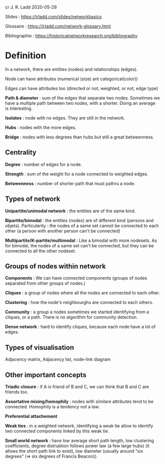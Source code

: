 cr J. R. Ladd 2020-05-29

Slides : https://jrladd.com/slides/networkbasics

Glossaire : https://jrladd.com/network-glossary.html

Bibliographie : https://historicalnetworkresearch.org/bibliography

# Definition

In a network, there are entities (nodes) and relationships (edges).

Node can have attributes (numerical (size) ant categorical(color))

Edges can have attributes too (directed or not, weighted, or not, edge type)

**Path & diameter** : sum of the edges that separate two nodes. Sometimes we have a multiple path between two nodes, with a shorter. Doing an average is interesting. 

**Isolates** : node with no edges. They are still in the network.

**Hubs** : nodes with the more edges.

**Bridge** : nodes with less degrees than hubs but still a great betweenness.

## **Centrality**

**Degree** : number of edges for a node.

**Strength** : sum of the weight for a node connected to weighted edges.

**Betweenness** : number of shorter path that must pathru a node.

## Types of network

**Unipartite/unimodal network** : the entities are of the same kind. 

**Bipartite/bimodal** : the entities (nodes) are of different kind (persons and objets). Particularity : the nodes of a same set cannot be connected to each other (a person with another person can't be connected)

**Multipartite/K-partite/multimodal** : Like a bimodal with more nodesets. As for bimodal, the nodes of a same set can't be connected, but they can be connected to all the other nodeset. 



## Groups of nodes within network

**Components** : We can have connected components (groups of nodes separated from other groups of nodes.)

**Cliques** : a group of nodes where all the nodes are connected to each other.

**Clustering** : how the node's neighbourghs are connected to each others. 

**Community** : a group a nodes sometimes we started identifying from a cliques, or a path. There is no algorithm for community detection.

**Dense network** : hard to identify cliques, because each node have a lot of edges.

## Types of visualisation 

Adjacency matrix, Adjacency list, node-link diagram

## Other important concepts

**Triadic closure** : if A is friend of B and C, we can think that B and C are friends too.

**Assortative mixing/homophily** : nodes with similare attributes tend to be connected. Homophily is a tendency not a law.

**Preferential attachement**

**Weak ties** : in a weighted network, identifying a weak tie allow to identify two connected components linked by this weak tie.

**Small world network** : have low average short path length, low clustering coefficients, degree distrubtion follows power law (a few large hubs) (it allows the short path link to exist), low diameter (usually around "six degrees" (=> six degrees of Francis Beacon)).